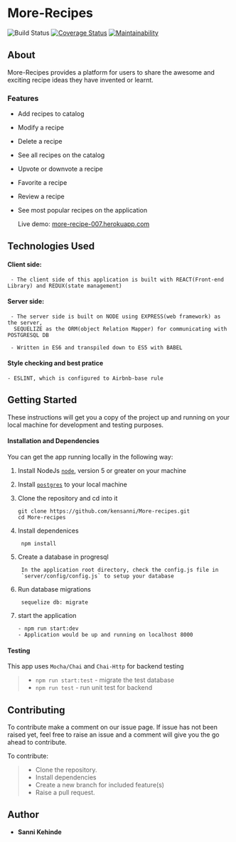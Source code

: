 # More-Recipes
![Build Status](https://travis-ci.org/kensanni/More-recipes.svg?branch=develop) [![Coverage Status](https://coveralls.io/repos/github/kensanni/More-recipes/badge.svg?branch=develop)](https://coveralls.io/github/kensanni/More-recipes?branch=develop) [![Maintainability](https://api.codeclimate.com/v1/badges/61935e09f001a06fb347/maintainability)](https://codeclimate.com/github/kensanni/More-recipes/maintainability)


## About
More-Recipes provides a platform for users to share the awesome and exciting  recipe ideas they have invented or learnt.  

### Features
- Add recipes to catalog
- Modify a recipe
- Delete a recipe
- See all recipes on the catalog
- Upvote or downvote a recipe
- Favorite a recipe
- Review a recipe
- See most popular recipes on the application

  Live demo: [more-recipe-007.herokuapp.com](http://more-recipe-007.herokuapp.com/)
	
## Technologies Used

#### Client side:
     - The client side of this application is built with REACT(Front-end Library) and REDUX(state management)
#### Server side:
     - The server side is built on NODE using EXPRESS(web framework) as the server,
	  SEQUELIZE as the ORM(object Relation Mapper) for communicating with POSTGRESQL DB
	
     - Written in ES6 and transpiled down to ES5 with BABEL

#### Style checking and best pratice
    - ESLINT, which is configured to Airbnb-base rule

## Getting Started

These instructions will get you a copy of the project up and running on your local machine for development and testing purposes.

#### Installation and Dependencies

You can get the app running locally in the following way:
1.  Install NodeJs [`node`](https://nodejs.org/en/download/), version 5 or greater on your machine

2. Install [`postgres`](https://www.postgresql.org/download/) to your local machine

3. Clone the repository and cd into it
   
	  ```
    git clone https://github.com/kensanni/More-recipes.git
    cd More-recipes
    ```
		
 4. Install dependenices 
    
		 npm install
		 
 5. Create a database in progresql
    
		 In the application root directory, check the config.js file in
		 `server/config/config.js` to setup your database
		 
 6. Run database migrations
    
		 sequelize db: migrate

 7.  start the application
 
		 - npm run start:dev
		 - Application would be up and running on localhost 8000
		 
#### Testing

This app uses `Mocha/Chai` and `Chai-Http` for backend testing

 > - `npm run start:test`  - migrate the test database
 > - `npm run test` - run unit test for backend

## Contributing

To contribute make a comment on our issue page. If issue has not been raised yet, feel free to raise an issue and a comment will give you the go ahead to contribute. 

To contribute:
>- Clone the repository.
>- Install dependencies
>- Create a new branch for included feature(s)
>- Raise a pull request.
 

## Author

* **Sanni Kehinde** 
